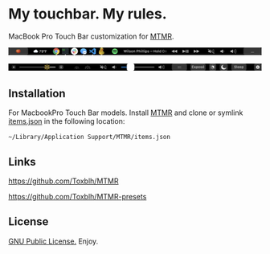 # My touchbar. My rules.

MacBook Pro Touch Bar customization for [MTMR](https://github.com/Toxblh/MTMR).

![](briansage-preview1.png)

![](briansage-preview2.png)


## Installation

For MacbookPro Touch Bar models. Install [MTMR](https://github.com/Toxblh/MTMR) and clone or symlink [items.json](items.json) in the following location:

```
~/Library/Application Support/MTMR/items.json
```


## Links

https://github.com/Toxblh/MTMR

https://github.com/Toxblh/MTMR-presets

## License

[GNU Public License.](LICENSE) Enjoy.
